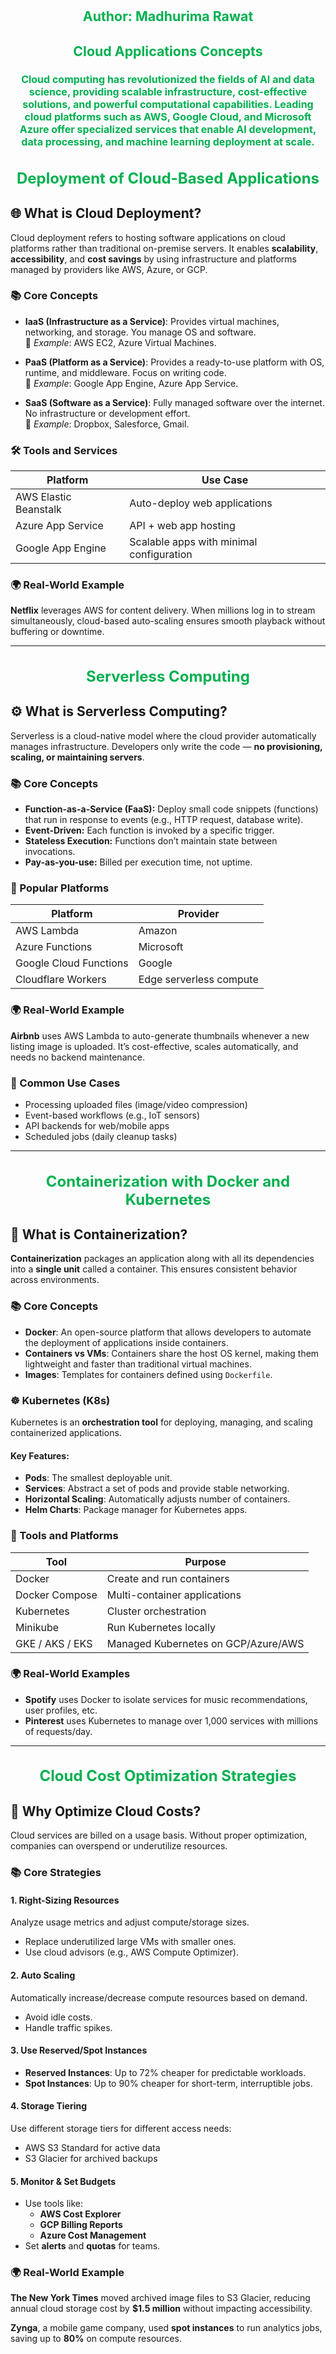 <div style="text-align:center; color: #00B050">
  <h1 style="font-size: 16pt">Author: Madhurima Rawat</h1>
  <h2 style="font-size: 16pt">
    Cloud Applications Concepts
  </h2>

  <h3 style="font-size: 12pt">
    Cloud computing has revolutionized the fields of AI and data science,
    providing scalable infrastructure, cost-effective solutions, and powerful
    computational capabilities. Leading cloud platforms such as AWS, Google
    Cloud, and Microsoft Azure offer specialized services that enable AI
    development, data processing, and machine learning deployment at scale.
  </h3>
</div>

<div style="text-align:center; color: #00B050">
  <h1 style="font-size: 18pt">Deployment of Cloud-Based Applications</h1>
</div>

## 🌐 What is Cloud Deployment?

Cloud deployment refers to hosting software applications on cloud platforms rather than traditional on-premise servers. It enables **scalability**, **accessibility**, and **cost savings** by using infrastructure and platforms managed by providers like AWS, Azure, or GCP.

### 📚 Core Concepts

- **IaaS (Infrastructure as a Service)**: Provides virtual machines, networking, and storage. You manage OS and software.  
  🧠 _Example_: AWS EC2, Azure Virtual Machines.
- **PaaS (Platform as a Service)**: Provides a ready-to-use platform with OS, runtime, and middleware. Focus on writing code.  
  🧠 _Example_: Google App Engine, Azure App Service.

- **SaaS (Software as a Service)**: Fully managed software over the internet. No infrastructure or development effort.  
  🧠 _Example_: Dropbox, Salesforce, Gmail.

### 🛠 Tools and Services

| Platform              | Use Case                                 |
| --------------------- | ---------------------------------------- |
| AWS Elastic Beanstalk | Auto-deploy web applications             |
| Azure App Service     | API + web app hosting                    |
| Google App Engine     | Scalable apps with minimal configuration |

### 🌍 Real-World Example

**Netflix** leverages AWS for content delivery. When millions log in to stream simultaneously, cloud-based auto-scaling ensures smooth playback without buffering or downtime.

---

<div style="text-align:center; color: #00B050">
  <h1 style="font-size: 18pt">Serverless Computing</h1>
</div>

## ⚙️ What is Serverless Computing?

Serverless is a cloud-native model where the cloud provider automatically manages infrastructure. Developers only write the code — **no provisioning, scaling, or maintaining servers**.

### 📚 Core Concepts

- **Function-as-a-Service (FaaS):** Deploy small code snippets (functions) that run in response to events (e.g., HTTP request, database write).
- **Event-Driven:** Each function is invoked by a specific trigger.
- **Stateless Execution:** Functions don’t maintain state between invocations.
- **Pay-as-you-use:** Billed per execution time, not uptime.

### 🧰 Popular Platforms

| Platform               | Provider                |
| ---------------------- | ----------------------- |
| AWS Lambda             | Amazon                  |
| Azure Functions        | Microsoft               |
| Google Cloud Functions | Google                  |
| Cloudflare Workers     | Edge serverless compute |

### 🌍 Real-World Example

**Airbnb** uses AWS Lambda to auto-generate thumbnails whenever a new listing image is uploaded. It’s cost-effective, scales automatically, and needs no backend maintenance.

### 🎯 Common Use Cases

- Processing uploaded files (image/video compression)
- Event-based workflows (e.g., IoT sensors)
- API backends for web/mobile apps
- Scheduled jobs (daily cleanup tasks)

---

<div style="text-align:center; color: #00B050">
  <h1 style="font-size: 18pt">Containerization with Docker and Kubernetes</h1>
</div>

## 🐳 What is Containerization?

**Containerization** packages an application along with all its dependencies into a **single unit** called a container. This ensures consistent behavior across environments.

### 📚 Core Concepts

- **Docker**: An open-source platform that allows developers to automate the deployment of applications inside containers.
- **Containers vs VMs**: Containers share the host OS kernel, making them lightweight and faster than traditional virtual machines.
- **Images**: Templates for containers defined using `Dockerfile`.

### ☸️ Kubernetes (K8s)

Kubernetes is an **orchestration tool** for deploying, managing, and scaling containerized applications.

#### Key Features:

- **Pods**: The smallest deployable unit.
- **Services**: Abstract a set of pods and provide stable networking.
- **Horizontal Scaling**: Automatically adjusts number of containers.
- **Helm Charts**: Package manager for Kubernetes apps.

### 🧰 Tools and Platforms

| Tool            | Purpose                             |
| --------------- | ----------------------------------- |
| Docker          | Create and run containers           |
| Docker Compose  | Multi-container applications        |
| Kubernetes      | Cluster orchestration               |
| Minikube        | Run Kubernetes locally              |
| GKE / AKS / EKS | Managed Kubernetes on GCP/Azure/AWS |

### 🌍 Real-World Examples

- **Spotify** uses Docker to isolate services for music recommendations, user profiles, etc.
- **Pinterest** uses Kubernetes to manage over 1,000 services with millions of requests/day.

---

<div style="text-align:center; color: #00B050">
  <h1 style="font-size: 18pt">Cloud Cost Optimization Strategies</h1>
</div>

## 💸 Why Optimize Cloud Costs?

Cloud services are billed on a usage basis. Without proper optimization, companies can overspend or underutilize resources.

### 📚 Core Strategies

#### 1. **Right-Sizing Resources**

Analyze usage metrics and adjust compute/storage sizes.

- Replace underutilized large VMs with smaller ones.
- Use cloud advisors (e.g., AWS Compute Optimizer).

#### 2. **Auto Scaling**

Automatically increase/decrease compute resources based on demand.

- Avoid idle costs.
- Handle traffic spikes.

#### 3. **Use Reserved/Spot Instances**

- **Reserved Instances**: Up to 72% cheaper for predictable workloads.
- **Spot Instances**: Up to 90% cheaper for short-term, interruptible jobs.

#### 4. **Storage Tiering**

Use different storage tiers for different access needs:

- AWS S3 Standard for active data
- S3 Glacier for archived backups

#### 5. **Monitor & Set Budgets**

- Use tools like:
  - **AWS Cost Explorer**
  - **GCP Billing Reports**
  - **Azure Cost Management**
- Set **alerts** and **quotas** for teams.

### 🌍 Real-World Example

**The New York Times** moved archived image files to S3 Glacier, reducing annual cloud storage cost by **$1.5 million** without impacting accessibility.

**Zynga**, a mobile game company, used **spot instances** to run analytics jobs, saving up to **80%** on compute resources.
